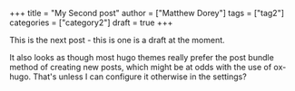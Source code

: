 +++
title = "My Second post"
author = ["Matthew Dorey"]
tags = ["tag2"]
categories = ["category2"]
draft = true
+++

This is the next post - this is one is a draft at the moment.

It also looks as though most hugo themes really prefer the post bundle method of creating new posts, which might be at odds with the use of ox-hugo. That's unless I can configure it otherwise in the settings?
